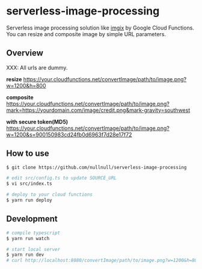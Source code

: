 # serverless-image-processing
Serverless image processing solution like [imgix](https://www.imgix.com/) by Google Cloud Functions.
You can resize and composite image by simple URL parameters.

## Overview
XXX: All urls are dummy.

**resize**
https://your.cloudfunctions.net/convertImage/path/to/image.png?w=1200&h=800

**composite**
https://your.cloudfunctions.net/convertImage/path/to/image.png?mark=https://yourdomain.com/image/credit.png&mark-gravity=southwest

**with secure token(MD5)**
https://your.cloudfunctions.net/convertImage/path/to/image.png?w=1200&s=900150983cd24fb0d6963f7d28e17f72


## How to use
```sh
$ git clone https://github.com/nullnull/serverless-image-processing

# edit src/config.ts to update SOURCE_URL
$ vi src/index.ts

# deploy to your cloud functions
$ yarn run deploy
```


## Development
```sh
# compile typescript
$ yarn run watch

# start local server
$ yarn run dev
# curl http://localhost:8080/convertImage/path/to/image.png?w=1200&h=800
```
